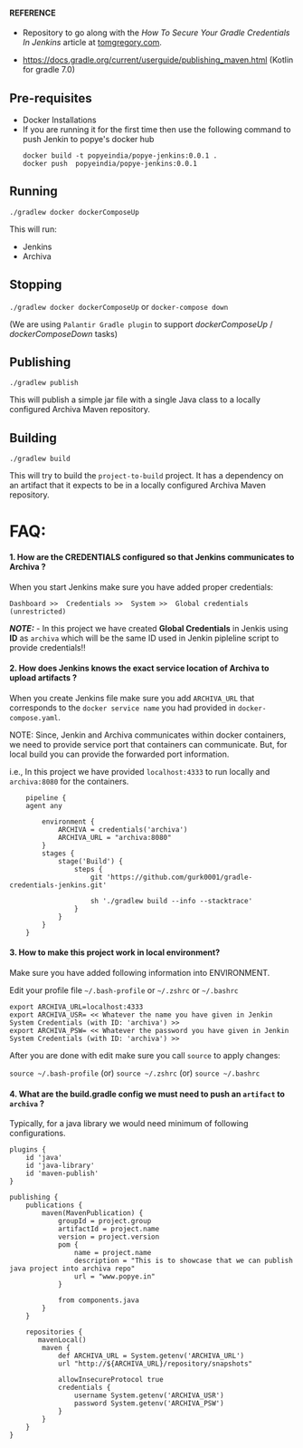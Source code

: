 #### REFERENCE
* Repository to go along with the *How To Secure Your Gradle Credentials In Jenkins* article
at [tomgregory.com](https://www.tomgregory.com).
  
* https://docs.gradle.org/current/userguide/publishing_maven.html (Kotlin for gradle 7.0)

## Pre-requisites

* Docker Installations
* If you are running it for the first time then use the following command to push Jenkin to popye's docker hub
  ```
  docker build -t popyeindia/popye-jenkins:0.0.1 .
  docker push  popyeindia/popye-jenkins:0.0.1
  ```

## Running

`./gradlew docker dockerComposeUp`

This will run:
* Jenkins
* Archiva

## Stopping

`./gradlew docker dockerComposeUp` or `docker-compose down`

(We are using `Palantir Gradle plugin` to support *dockerComposeUp* / *dockerComposeDown* tasks)


## Publishing

`./gradlew publish`

This will publish a simple jar file with a single Java class to a locally configured Archiva Maven repository.

## Building

`./gradlew build`

This will try to build the `project-to-build` project. It has a dependency on an artifact that it expects to be
in a locally configured Archiva Maven repository.

# FAQ:
#### 1. How are the CREDENTIALS configured so that Jenkins communicates to Archiva ?
  
  When you start Jenkins make sure you have added proper credentials:

  `Dashboard >>  Credentials >>  System >>  Global credentials (unrestricted)`

  ***NOTE:***
      - In this project we have created **Global Credentials** in Jenkis using **ID** as `archiva` which will be the same ID used in Jenkin pipleline script to provide credentials!!
  

#### 2. How does Jenkins knows the exact service location of Archiva to upload artifacts ?
  
  When you create Jenkins file make sure you add `ARCHIVA_URL` that corresponds to the `docker service name` you had provided in `docker-compose.yaml`.

NOTE: Since, Jenkin and Archiva communicates within docker containers, we need to provide service port that containers can communicate. But, for local build you can provide the forwarded port information.

i.e., In this project we have provided `localhost:4333` to run locally and `archiva:8080` for the containers.
   
```
    pipeline {
    agent any
    
        environment {
            ARCHIVA = credentials('archiva')
            ARCHIVA_URL = "archiva:8080"
        }
        stages {
            stage('Build') {
                steps {
                    git 'https://github.com/gurk0001/gradle-credentials-jenkins.git'
    
                    sh './gradlew build --info --stacktrace'
                }
            }
        }
    }
```
#### 3. How to make this project work in local environment?
Make sure you have added following information into ENVIRONMENT.

Edit your profile file  `~/.bash-profile` or `~/.zshrc` or `~/.bashrc`

  ```
  export ARCHIVA_URL=localhost:4333
  export ARCHIVA_USR= << Whatever the name you have given in Jenkin System Credentials (with ID: 'archiva') >>
  export ARCHIVA_PSW= << Whatever the password you have given in Jenkin System Credentials (with ID: 'archiva') >>
  ```

After you are done with edit make sure you call `source` to apply changes:

`source ~/.bash-profile` (or) `source ~/.zshrc` (or) `source ~/.bashrc`

#### 4. What are the build.gradle config we must need to push an `artifact` to `archiva` ?
Typically, for a java library we would need minimum of following configurations.

```
plugins {
    id 'java'
    id 'java-library'
    id 'maven-publish'
}

publishing {
    publications {
        maven(MavenPublication) {
            groupId = project.group
            artifactId = project.name
            version = project.version
            pom {
                name = project.name
                description = "This is to showcase that we can publish java project into archiva repo"
                url = "www.popye.in"
            }

            from components.java
        }
    }

    repositories {
       mavenLocal()
        maven {
            def ARCHIVA_URL = System.getenv('ARCHIVA_URL')
            url "http://${ARCHIVA_URL}/repository/snapshots"

            allowInsecureProtocol true
            credentials {
                username System.getenv('ARCHIVA_USR')
                password System.getenv('ARCHIVA_PSW')
            }
        }
    }
}
```
